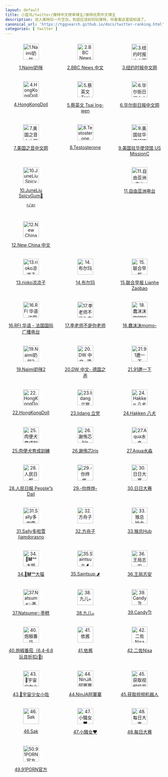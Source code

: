 ```yaml
---
layout: default
title: 小蓝鸟/twitter/推特中文榜单博主/推特优质中文博主
description: 进入推特后一片空白，到底应该如何玩推特，你看看这里就知道了。
canonical_url: 'https://tggsearch.github.io/docs/twitter-ranking.html'
categories: [ twitter ]
---
```

<div style="display: grid;grid-template-columns: repeat(3, 1fr);align-items: start;gap: 10px;">
  <div style=" flex: 1;text-align: center;padding: 10px;box-sizing: border-box;">
    <a href="./302.html?target=https://twitter.com/Anaimiya">
        <img src="https://pbs.twimg.com/profile_images/1465737905490784256/0y2_n0Fd_200x200.jpg" alt="1.Naimi奶咪" height=50px>
        <p>1.Naimi奶咪</p>
    </a>
  </div>
   <div style=" flex: 1;text-align: center;padding: 10px;box-sizing: border-box;">
    <a href="./302.html?target=https://twitter.com/bbcchinese">
        <img src="https://pbs.twimg.com/profile_images/1004638591308435457/tiacF_Yg_200x200.jpg" alt="2.BBC News 中文" height=50px>
        <p>2.BBC News 中文</p>
    </a>
  </div>
   <div style=" flex: 1;text-align: center;padding: 10px;box-sizing: border-box;">
    <a href="./302.html?target=https://twitter.com/nytchinese">
        <img src="https://pbs.twimg.com/profile_images/963709224466374656/W7eiSwd9_200x200.jpg" alt="3.纽约时报中文网" height=50px>
        <p>3.纽约时报中文网</p>
    </a>
  </div>
</div>
    
<div style="display: grid;grid-template-columns: repeat(3, 1fr);align-items: start;gap: 10px;">
  <div style=" flex: 1;text-align: center;padding: 10px;box-sizing: border-box;">
    <a href="./302.html?target=https://twitter.com/HongKong_Doll">
        <img src="https://pbs.twimg.com/profile_images/1546185691872247809/9wUYnr58_200x200.jpg" alt="4.HongKongDoll" height=50px>
        <p>4.HongKongDoll</p>
    </a>
  </div>
   <div style=" flex: 1;text-align: center;padding: 10px;box-sizing: border-box;">
    <a href="./302.html?target=https://twitter.com/iingwen">
        <img src="https://pbs.twimg.com/profile_images/1616607829305208832/wqRoWiTB_200x200.jpg" alt="5.蔡英文 Tsai Ing-wen" height=50px>
        <p>5.蔡英文 Tsai Ing-wen</p>
    </a>
  </div>
   <div style=" flex: 1;text-align: center;padding: 10px;box-sizing: border-box;">
    <a href="./302.html?target=https://twitter.com/ChineseWSJ">
        <img src="https://pbs.twimg.com/profile_images/1037219311130234880/KXlUBc9N_200x200.jpg" alt="6.华尔街日报中文网" height=50px>
        <p>6.华尔街日报中文网</p>
    </a>
  </div>
</div>
    
<div style="display: grid;grid-template-columns: repeat(3, 1fr);align-items: start;gap: 10px;">
  <div style=" flex: 1;text-align: center;padding: 10px;box-sizing: border-box;">
    <a href="./302.html?target=https://twitter.com/VOAChinese">
        <img src="https://pbs.twimg.com/profile_images/1643258528218349572/KyNj6ump_200x200.jpg" alt="7.美国之音中文网" height=50px>
        <p>7.美国之音中文网</p>
    </a>
  </div>
   <div style=" flex: 1;text-align: center;padding: 10px;box-sizing: border-box;">
    <a href="./302.html?target=https://twitter.com/badassceo">
        <img src="https://pbs.twimg.com/profile_images/1128648210849730560/B4xAgfc9_200x200.jpg" alt="8.Testosterone" height=50px>
        <p>8.Testosterone</p>
    </a>
  </div>
   <div style=" flex: 1;text-align: center;padding: 10px;box-sizing: border-box;">
    <a href="./302.html?target=https://twitter.com/USA_China_Talk">
        <img src="https://pbs.twimg.com/profile_images/1292737134156288000/v2iA6cUY_200x200.jpg" alt="9.美国驻华使领馆 US MissionC" height=50px>
        <p>9.美国驻华使领馆 US MissionC</p>
    </a>
  </div>
</div>
    
<div style="display: grid;grid-template-columns: repeat(3, 1fr);align-items: start;gap: 10px;">
  <div style=" flex: 1;text-align: center;padding: 10px;box-sizing: border-box;">
    <a href="./302.html?target=https://twitter.com/SpicygumL">
        <img src="https://pbs.twimg.com/profile_images/1347830166152744960/MswfNm6h_200x200.jpg" alt="10.JuneLiu SpicyGum🍬" height=50px>
        <p>10.JuneLiu SpicyGum🍬</p>
 
    </a>
  </div>
   <div style=" flex: 1;text-align: center;padding: 10px;box-sizing: border-box;">
    <a href="./302.html?target=https://twitter.com/RFA_Chinese">
        <img src="https://pbs.twimg.com/profile_images/1483174230644645898/dY1oXWhO_200x200.jpg" alt="11.自由亚洲电台" height=50px>
        <p>11.自由亚洲电台</p>
    </a>
  </div>
   <div style=" flex: 1;text-align: center;padding: 10px;box-sizing: border-box;">
    <a href="./302.html?target=https://twitter.com/XinhuaChinese">
        <img src="https://pbs.twimg.com/profile_images/1246626970172940296/bd30DC_p_200x200.jpg" alt="12.New China 中文" height=50px>
        <p>12.New China 中文</p>
    </a>
  </div>
</div>

<div style="display: grid;grid-template-columns: repeat(3, 1fr);align-items: start;gap: 10px;">
  <div style=" flex: 1;text-align: center;padding: 10px;box-sizing: border-box;">
    <a href="./302.html?target=https://twitter.com/rioko041120">
        <img src="https://pbs.twimg.com/profile_images/1511910239498797056/Ea7lSc_D_200x200.jpg" alt="13.rioko凉凉子" height=50px>
        <p>13.rioko凉凉子</p>
    </a>
  </div>
   <div style=" flex: 1;text-align: center;padding: 10px;box-sizing: border-box;">
    <a href="./302.html?target=https://twitter.com/MaecOXO">
        <img src="https://pbs.twimg.com/profile_images/1669019677652303872/_EhVixic_200x200.png" alt="14.布尔玛" height=50px>
        <p>14.布尔玛</p>
    </a>
  </div>
   <div style=" flex: 1;text-align: center;padding: 10px;box-sizing: border-box;">
    <a href="./302.html?target=https://twitter.com/zaobaosg">
        <img src="https://pbs.twimg.com/profile_images/1699090259018240000/QploqfS9_400x400.jpg" alt="15.联合早报 Lianhe Zaobao" height=50px>
        <p>15.联合早报 Lianhe Zaobao</p>
    </a>
  </div>
</div>
    
<div style="display: grid;grid-template-columns: repeat(3, 1fr);align-items: start;gap: 10px;">
  <div style=" flex: 1;text-align: center;padding: 10px;box-sizing: border-box;">
    <a href="./302.html?target=https://twitter.com/RFI_Cn">
        <img src="https://pbs.twimg.com/profile_images/875657284554113025/eSlvV5zv_200x200.jpg" alt="16.RFI 华语 - 法国国际广播电台" height=50px>
        <p>16.RFI 华语 - 法国国际广播电台</p>
    </a>
  </div>
   <div style=" flex: 1;text-align: center;padding: 10px;box-sizing: border-box;">
    <a href="./302.html?target=https://twitter.com/whyyoutouzhele">
        <img src="https://pbs.twimg.com/profile_images/1558667234855292929/RqgodvGb_200x200.jpg" alt="17.李老师不是你老师" height=50px>
        <p>17.李老师不是你老师</p>
    </a>
  </div>
   <div style=" flex: 1;text-align: center;padding: 10px;box-sizing: border-box;">
    <a href="./302.html?target=https://twitter.com/chunmomo0127">
        <img src="https://pbs.twimg.com/profile_images/1613802177230958592/L1zkH1sK_200x200.jpg" alt="18.蠢沫沫momo-" height=50px>
        <p>18.蠢沫沫momo-</p>
    </a>
  </div>
</div>
    
<div style="display: grid;grid-template-columns: repeat(3, 1fr);align-items: start;gap: 10px;">
  <div style=" flex: 1;text-align: center;padding: 10px;box-sizing: border-box;">
    <a href="./302.html?target=https://twitter.com/Anaimiya2">
        <img src="https://pbs.twimg.com/profile_images/1709278566217904129/s8LV1DAn_400x400.jpg" alt="19.Naimi奶咪2" height=50px>
        <p>19.Naimi奶咪2</p>
    </a>
  </div>
   <div style=" flex: 1;text-align: center;padding: 10px;box-sizing: border-box;">
    <a href="./302.html?target=https://twitter.com/dw_chinese">
        <img src="https://pbs.twimg.com/profile_images/905053498173214721/3PZLD_5D_200x200.jpg" alt="20.DW 中文- 德国之声" height=50px>
        <p>20.DW 中文- 德国之声</p>
    </a>
  </div>
   <div style=" flex: 1;text-align: center;padding: 10px;box-sizing: border-box;">
    <a href="./302.html?target=https://twitter.com/91porm">
        <img src="https://pbs.twimg.com/profile_images/1635288966441369605/TOjiLLWO_200x200.jpg" alt="21.91邀一下" height=50px>
        <p>21.91邀一下</p>
    </a>
  </div>
</div>
    
<div style="display: grid;grid-template-columns: repeat(3, 1fr);align-items: start;gap: 10px;">
  <div style=" flex: 1;text-align: center;padding: 10px;box-sizing: border-box;">
    <a href="./302.html?target=https://twitter.com/MyHongKongDoll">
        <img src="https://pbs.twimg.com/profile_images/1465428707376463874/LCPoV8AW_200x200.jpg" alt="22.HongKongDoll" height=50px>
        <p>22.HongKongDoll</p>
    </a>
  </div>
   <div style=" flex: 1;text-align: center;padding: 10px;box-sizing: border-box;">
    <a href="./302.html?target=https://twitter.com/lidangzzz">
        <img src="https://pbs.twimg.com/profile_images/1589854626282618880/Pl_kF0yY_200x200.jpg" alt="23.lidang 立党" height=50px>
        <p>23.lidang 立党</p>
    </a>
  </div>
   <div style=" flex: 1;text-align: center;padding: 10px;box-sizing: border-box;">
    <a href="./302.html?target=https://twitter.com/HakkenRyou">
        <img src="https://pbs.twimg.com/profile_images/1290961099521589250/E1q85IfC_200x200.jpg" alt="24.Hakken 八犬" height=50px>
        <p>24.Hakken 八犬</p>
    </a>
  </div>
</div>
    
<div style="display: grid;grid-template-columns: repeat(3, 1fr);align-items: start;gap: 10px;">
  <div style=" flex: 1;text-align: center;padding: 10px;box-sizing: border-box;">
    <a href="./302.html?target=https://twitter.com/KuangKu57395139">
        <img src="https://pbs.twimg.com/profile_images/1205463349284073478/7ra7tkIF_200x200.jpg" alt="25.肉便犬育成訓練" height=50px>
        <p>25.肉便犬育成訓練</p>
    </a>
  </div>
   <div style=" flex: 1;text-align: center;padding: 10px;box-sizing: border-box;">
    <a href="./302.html?target=https://twitter.com/irisirisss520">
        <img src="https://pbs.twimg.com/profile_images/1532095162721001472/TL2mqKQf_200x200.jpg" alt="26.謝侑芯Iris" height=50px>
        <p>26.謝侑芯Iris</p>
    </a>
  </div>
   <div style=" flex: 1;text-align: center;padding: 10px;box-sizing: border-box;">
    <a href="./302.html?target=https://twitter.com/aqua_cosplay">
        <img src="https://pbs.twimg.com/profile_images/1593275984970534914/4DmSnkbW_200x200.jpg" alt="27.Aqua水淼" height=50px>
        <p>27.Aqua水淼</p>
    </a>
  </div>
</div>
    
<div style="display: grid;grid-template-columns: repeat(3, 1fr);align-items: start;gap: 10px;">
  <div style=" flex: 1;text-align: center;padding: 10px;box-sizing: border-box;">
    <a href="./302.html?target=https://twitter.com/PDChinese">
        <img src="https://pbs.twimg.com/profile_images/1246467753252474880/KHLBAK4__200x200.jpg" alt="28.人民日報  People”s Dail" height=50px>
        <p>28.人民日報  People”s Dail</p>
    </a>
  </div>
   <div style=" flex: 1;text-align: center;padding: 10px;box-sizing: border-box;">
    <a href="./302.html?target=https://twitter.com/niyeye2019">
        <img src="https://pbs.twimg.com/profile_images/1637103811025321989/Zr15Y5Zf_200x200.jpg" alt="29.-你烨烨-" height=50px>
        <p>29.-你烨烨-</p>
    </a>
  </div>
   <div style=" flex: 1;text-align: center;padding: 10px;box-sizing: border-box;">
    <a href="./302.html?target=https://twitter.com/riridasai">
        <img src="https://pbs.twimg.com/profile_images/1654906356334223366/eA8RtmdB_200x200.jpg" alt="30.日日大赛" height=50px>
        <p>30.日日大赛</p>
    </a>
  </div>
</div>
    
<div style="display: grid;grid-template-columns: repeat(3, 1fr);align-items: start;gap: 10px;">
  <div style=" flex: 1;text-align: center;padding: 10px;box-sizing: border-box;">
    <a href="./302.html?target=https://twitter.com/iamdorasnow">
        <img src="https://pbs.twimg.com/profile_images/1696518290208919552/Mrgueb7Y_400x400.jpg" alt="31.Sally多啦雪(iamdorasno" height=50px>
        <p>31.Sally多啦雪(iamdorasno</p>
    </a>
  </div>
   <div style=" flex: 1;text-align: center;padding: 10px;box-sizing: border-box;">
    <a href="./302.html?target=https://twitter.com/fangshimin">
        <img src="https://pbs.twimg.com/profile_images/526015624963555328/2-0WdMOV_200x200.png" alt="32.方舟子" height=50px>
        <p>32.方舟子</p>
    </a>
  </div>
   <div style=" flex: 1;text-align: center;padding: 10px;box-sizing: border-box;">
    <a href="./302.html?target=https://twitter.com/Houzonghub">
        <img src="https://pbs.twimg.com/profile_images/1647883745410809857/_InyKuKp_200x200.jpg" alt="33.猴总Hub" height=50px>
        <p>33.猴总Hub</p>
    </a>
  </div>
</div>
    
<div style="display: grid;grid-template-columns: repeat(3, 1fr);align-items: start;gap: 10px;">
  <div style=" flex: 1;text-align: center;padding: 10px;box-sizing: border-box;">
    <a href="./302.html?target=https://twitter.com/Damaozi_">
        <img src="https://pbs.twimg.com/profile_images/1651085465053974530/aT_nwkJK_200x200.jpg" alt="34.👑𝐌ⁱˢˢ大猫" height=50px>
        <p>34.👑𝐌ⁱˢˢ大猫</p>
    </a>
  </div>
   <div style=" flex: 1;text-align: center;padding: 10px;box-sizing: border-box;">
    <a href="./302.html?target=https://twitter.com/Saint_sup">
        <img src="https://pbs.twimg.com/profile_images/1480832350711791616/y2kjlvQF_200x200.jpg" alt="35.Saintsup 🌶" height=50px>
        <p>35.Saintsup 🌶</p>
    </a>
  </div>
   <div style=" flex: 1;text-align: center;padding: 10px;box-sizing: border-box;">
    <a href="./302.html?target=https://twitter.com/wangzhian8848">
        <img src="https://pbs.twimg.com/profile_images/1527433965824802816/PgXCsVL6_200x200.jpg" alt="36.王局志安" height=50px>
        <p>36.王局志安</p>
    </a>
  </div>
</div>
    
<div style="display: grid;grid-template-columns: repeat(3, 1fr);align-items: start;gap: 10px;">
  <div style=" flex: 1;text-align: center;padding: 10px;box-sizing: border-box;">
    <a href="./302.html?target=https://twitter.com/natsume0v0">
        <img src="https://pbs.twimg.com/profile_images/1447983528793100290/Eg69xr9l_200x200.jpg" alt="37.Natsume✨枣糕" height=50px>
        <p>37.Natsume✨枣糕</p>
    </a>
  </div>
   <div style=" flex: 1;text-align: center;padding: 10px;box-sizing: border-box;">
    <a href="./302.html?target=https://twitter.com/wrmm520">
        <img src="https://pbs.twimg.com/profile_images/1608888261908500481/ZPhwy2cd_200x200.jpg" alt="38.九儿๑" height=50px>
        <p>38.九儿๑</p>
    </a>
  </div>
   <div style=" flex: 1;text-align: center;padding: 10px;box-sizing: border-box;">
    <a href="./302.html?target=https://twitter.com/CandyTt0211">
        <img src="https://pbs.twimg.com/profile_images/1630011070139232258/J7CSMUlf_200x200.jpg" alt="39.CandyTt" height=50px>
        <p>39.CandyTt</p>
    </a>
  </div>
</div>
    
<div style="display: grid;grid-template-columns: repeat(3, 1fr);align-items: start;gap: 10px;">
  <div style=" flex: 1;text-align: center;padding: 10px;box-sizing: border-box;">
    <a href="./302.html?target=https://twitter.com/paojiaofanqie">
        <img src="https://pbs.twimg.com/profile_images/1588073192425259008/Y-aYmn64_200x200.jpg" alt="40.炮椒番茄（6.4-6.6玩具折扣/🍑t" height=50px>
        <p>40.炮椒番茄（6.4-6.6玩具折扣/🍑t</p>
    </a>
  </div>
   <div style=" flex: 1;text-align: center;padding: 10px;box-sizing: border-box;">
    <a href="./302.html?target=https://twitter.com/yijiang1015">
        <img src="https://pbs.twimg.com/profile_images/1668114427760218112/Vppcto3v_400x400.jpg" alt="41.依酱" height=50px>
        <p>41.依酱</p>
    </a>
  </div>
   <div style=" flex: 1;text-align: center;padding: 10px;box-sizing: border-box;">
    <a href="./302.html?target=https://twitter.com/Erzuoxxxx">
        <img src="https://pbs.twimg.com/profile_images/1479543019070054403/-dhDRkR6_200x200.jpg" alt="42.二佐Nisa" height=50px>
        <p>42.二佐Nisa</p>
    </a>
  </div>
</div>
    
<div style="display: grid;grid-template-columns: repeat(3, 1fr);align-items: start;gap: 10px;">
  <div style=" flex: 1;text-align: center;padding: 10px;box-sizing: border-box;">
    <a href="./302.html?target=https://twitter.com/huang520520">
        <img src="https://pbs.twimg.com/profile_images/1692550432474931200/Sm1RxjKE_400x400.jpg" alt="43.🍃宇宙少女小佐" height=50px>
        <p>43.🍃宇宙少女小佐</p>
    </a>
  </div>
   <div style=" flex: 1;text-align: center;padding: 10px;box-sizing: border-box;">
    <a href="./302.html?target=https://twitter.com/NinJA_Azz">
        <img src="https://pbs.twimg.com/profile_images/1648604075716661248/jZGXZQtM_200x200.jpg" alt="44.NinJA阿寨寨" height=50px>
        <p>44.NinJA阿寨寨</p>
    </a>
  </div>
   <div style=" flex: 1;text-align: center;padding: 10px;box-sizing: border-box;">
    <a href="./302.html?target=https://twitter.com/shipinbot">
        <img src="https://pbs.twimg.com/profile_images/1683703255988318209/8ELYeQJ-_400x400.jpg" alt="45.获取视频机器人" height=50px>
        <p>45.获取视频机器人</p>
    </a>
  </div>
</div>
    
<div style="display: grid;grid-template-columns: repeat(3, 1fr);align-items: start;gap: 10px;">
  <div style=" flex: 1;text-align: center;padding: 10px;box-sizing: border-box;">
    <a href="./302.html?target=https://twitter.com/mimmi_sak">
        <img src="https://pbs.twimg.com/profile_images/1603369737748369409/hLt52bHa_200x200.jpg" alt="46.Sak" height=50px>
        <p>46.Sak</p>
    </a>
  </div>
   <div style=" flex: 1;text-align: center;padding: 10px;box-sizing: border-box;">
    <a href="./302.html?target=https://twitter.com/lkjh489354">
        <img src="https://pbs.twimg.com/profile_images/1199548623131799552/68nqCjC6_200x200.jpg" alt="47.小騷女♥" height=50px>
        <p>47.小騷女♥</p>
    </a>
  </div>
   <div style=" flex: 1;text-align: center;padding: 10px;box-sizing: border-box;">
    <a href="./302.html?target=https://twitter.com/chuxianglua1">
        <img src="https://pbs.twimg.com/profile_images/1494591906138890243/MZIP4NfB_200x200.jpg" alt="48.每日大赛" height=50px>
        <p>48.每日大赛</p>
    </a>
  </div>
</div>
    
<div style="display: grid;grid-template-columns: repeat(3, 1fr);align-items: start;gap: 10px;">
   <div style=" flex: 1;text-align: center;padding: 10px;box-sizing: border-box;">
    <a href="./302.html?target=https://twitter.com/91porn">
        <img src="https://pbs.twimg.com/profile_images/1345201140703571968/AkF4H1H7_200x200.png" alt="50.91PORN官方" height=50px>
        <p>49.91PORN官方</p>
    </a>
</div>
    